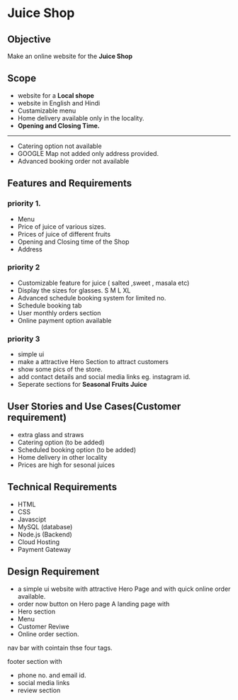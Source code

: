 # Juice Shop

## Objective
Make an online website for the **Juice Shop**

## Scope 
- website for a **Local shope**
- website in English and Hindi
- Custamizable menu
- Home delivery available only in the locality.
- **Opening and Closing Time.**
------------ 
- Catering option not available
- GOOGLE Map not added only address provided.
- Advanced booking order not available
## Features and Requirements

### priority 1.
- Menu
- Price of juice of various sizes.
- Prices of juice of different fruits
- Opening and Closing time of the Shop
- Address

### priority 2
- Customizable feature for juice ( salted ,sweet , masala etc)
- Display the sizes for glasses. S M L XL
- Advanced schedule booking system for limited no.
- Schedule booking tab
- User monthly orders section 
- Online payment option available

### priority 3
- simple ui
- make a attractive Hero Section to attract customers
- show some pics of the store.
- add contact details and social media links eg. 
instagram id.
- Seperate sections for **Seasonal Fruits Juice**


## User Stories and Use Cases(Customer requirement)
- extra glass and straws
- Catering option (to be added)
- Scheduled booking option (to be added)
- Home delivery in other locality 
- Prices are high for sesonal juices

## Technical Requirements
- HTML
- CSS
- Javascipt
- MySQL (database)
- Node.js (Backend)
- Cloud Hosting
- Payment Gateway

## Design Requirement
- a simple ui website with attractive Hero Page 
and with quick online order available.
- order now button on Hero page
A landing page with
- Hero section
- Menu
- Customer Reviwe
- Online order section.

nav bar with cointain thse four tags.

footer section with 
- phone no. and email id. 
- social media links 
- review section
